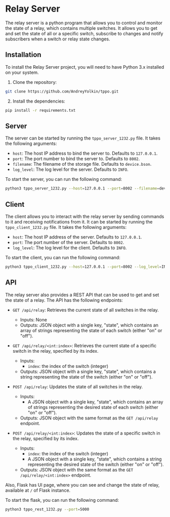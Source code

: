 Relay Server
============

The relay server is a python program that allows you to control and monitor the state of a relay, which contains multiple switches. It allows you to get and set the state of all or a specific switch, subscribe to changes and notify subscribers when a switch or relay state changes.

Installation
------------

To install the Relay Server project, you will need to have Python 3.x installed on your system.

1.  Clone the repository:
```bash
git clone https://github.com/AndreyYolkin/tppo.git
```

2.  Install the dependencies:
```bash
pip install -r requirements.txt
```

Server
------

The server can be started by running the `tppo_server_1232.py` file. It takes the following arguments:

*   `host`: The host IP address to bind the server to. Defaults to `127.0.0.1`.
*   `port`: The port number to bind the server to. Defaults to `8002`.
*   `filename`: The filename of the storage file. Defaults to `device.bson`.
*   `log_level`: The log level for the server. Defaults to `INFO`.

To start the server, you can run the following command:

```bash
python3 tppo_server_1232.py --host=127.0.0.1 --port=8002 --filename=device.bson --log_level=INFO
```

Client
------

The client allows you to interact with the relay server by sending commands to it and receiving notifications from it. It can be started by running the `tppo_client_1232.py` file. It takes the following arguments:

*   `host`: The host IP address of the server. Defaults to `127.0.0.1`.
*   `port`: The port number of the server. Defaults to `8002`.
*   `log_level`: The log level for the client. Defaults to `INFO`.

To start the client, you can run the following command:
```bash
python3 tppo_client_1232.py --host=127.0.0.1 --port=8002 --log_level=INFO
```

API
---

The relay server also provides a REST API that can be used to get and set the state of a relay. The API has the following endpoints:

*   `GET /api/relay`: Retrieves the current state of all switches in the relay.
    
    *   Inputs: None
    *   Outputs: JSON object with a single key, "state", which contains an array of strings representing the state of each switch (either "on" or "off").
*   `GET /api/relay/<int:index>`: Retrieves the current state of a specific switch in the relay, specified by its index.
    
    *   Inputs:
        *   `index`: the index of the switch (integer)
    *   Outputs: JSON object with a single key, "state", which contains a string representing the state of the switch (either "on" or "off").
*   `POST /api/relay`: Updates the state of all switches in the relay.
    
    *   Inputs:
        *   A JSON object with a single key, "state", which contains an array of strings representing the desired state of each switch (either "on" or "off").
    *   Outputs: JSON object with the same format as the `GET /api/relay` endpoint.
*   `POST /api/relay/<int:index>`: Updates the state of a specific switch in the relay, specified by its index.
    
    *   Inputs:
        *   `index`: the index of the switch (integer)
        *   A JSON object with a single key, "state", which contains a string representing the desired state of the switch (either "on" or "off").
    *   Outputs: JSON object with the same format as the `GET /api/relay/<int:index>` endpoint.

Also, Flask has UI page, where you can see and change the state of relay, available at `/` of Flask instance.

To start the flask, you can run the following command:
```bash
python3 tppo_rest_1232.py --port=5000
```